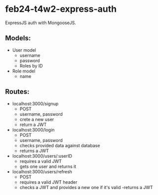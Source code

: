 # feb24-t4w2-express-auth

ExpressJS auth with MongooseJS. 

## Models:

- User model
    - username
    - password
    - Roles by ID
- Role model
    - name

## Routes:

- localhost:3000/signup
    - POST
    - username, password
    - crete a new user
    - return a JWT
- localhost:3000/login
    - POST
    - username, password
    - checks provided data against database
    - returns a JWT
- localhost:3000/users/:userID
    - requires a valid JWT
    - gets one user and returns it
- localhost:3000/users/refresh
    - POST 
    - requires a valid JWT header
    - checks a JWT and provides a new one if it's valid
    -returns a JWT